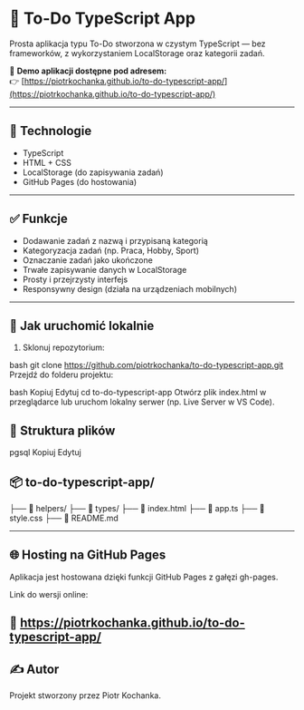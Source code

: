 # 📝 To-Do TypeScript App

Prosta aplikacja typu To-Do stworzona w czystym TypeScript — bez frameworków, z wykorzystaniem LocalStorage oraz kategorii zadań.

🔗 **Demo aplikacji dostępne pod adresem:**  
👉 [https://piotrkochanka.github.io/to-do-typescript-app/](https://piotrkochanka.github.io/to-do-typescript-app/)

---

## 🔧 Technologie

- TypeScript
- HTML + CSS
- LocalStorage (do zapisywania zadań)
- GitHub Pages (do hostowania)

---

## ✅ Funkcje

- Dodawanie zadań z nazwą i przypisaną kategorią
- Kategoryzacja zadań (np. Praca, Hobby, Sport)
- Oznaczanie zadań jako ukończone
- Trwałe zapisywanie danych w LocalStorage
- Prosty i przejrzysty interfejs
- Responsywny design (działa na urządzeniach mobilnych)

---

## 🚀 Jak uruchomić lokalnie

1. Sklonuj repozytorium:

bash
git clone https://github.com/piotrkochanka/to-do-typescript-app.git
Przejdź do folderu projektu:

bash
Kopiuj
Edytuj
cd to-do-typescript-app
Otwórz plik index.html w przeglądarce lub uruchom lokalny serwer (np. Live Server w VS Code).

## 📁 Struktura plików
pgsql
Kopiuj
Edytuj

## 📦 to-do-typescript-app/
├── 📁 helpers/
├── 📁 types/
├── 📄 index.html
├── 📄 app.ts
├── 📄 style.css
├── 📄 README.md

---

## 🌐 Hosting na GitHub Pages
Aplikacja jest hostowana dzięki funkcji GitHub Pages z gałęzi gh-pages. 

Link do wersji online:
## 📍 https://piotrkochanka.github.io/to-do-typescript-app/

## ✍️ Autor
Projekt stworzony przez Piotr Kochanka.
